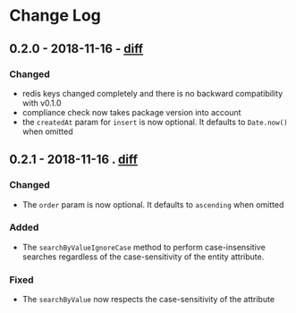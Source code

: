 # Change Log

## 0.2.0 - 2018-11-16 - [diff](https://github.com/adriano-di-giovanni/reaves/compare/v0.1.0...v0.2.0)

### Changed

* redis keys changed completely and there is no backward compatibility with v0.1.0
* compliance check now takes package version into account
* the `createdAt` param for `insert` is now optional. It defaults to `Date.now()` when omitted

## 0.2.1 - 2018-11-16 . [diff](https://github.com/adriano-di-giovanni/reaves/compare/v0.2.0...v0.2.1)

### Changed

* The `order` param is now optional. It defaults to `ascending` when omitted

### Added

* The `searchByValueIgnoreCase` method to perform case-insensitive searches regardless of the
case-sensitivity of the entity attribute.

### Fixed

* The `searchByValue` now respects the case-sensitivity of the attribute

